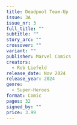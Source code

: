 ```yaml
---
title: Deadpool Team-Up
issue: 3A
issue_nr: 3
full_title: ""
subtitle: ""
story_arc: ""
crossover: ""
variant: ""
publisher: Marvel Comics
creators:
  - Rob Liefeld
release_date: Nov 2024
release_year: 2024
genre:
  - Super-Heroes
format: Comic
pages: 32
signed_by: ""
price: 3.99
---
```

